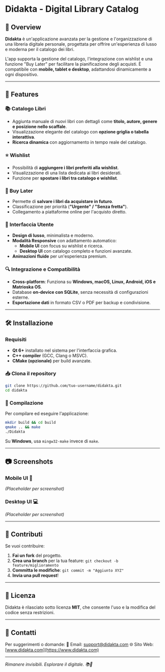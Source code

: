 # Didakta - Digital Library Catalog

## 📖 Overview
**Didakta** è un'applicazione avanzata per la gestione e l'organizzazione di una libreria digitale personale, progettata per offrire un'esperienza di lusso e moderna per il catalogo dei libri.

L'app supporta la gestione del catalogo, l'integrazione con wishlist e una funzione "Buy Later" per facilitare la pianificazione degli acquisti. È compatibile con **mobile, tablet e desktop**, adattandosi dinamicamente a ogni dispositivo.

---

## 🚀 Features
### 📚 Catalogo Libri
- Aggiunta manuale di nuovi libri con dettagli come **titolo, autore, genere e posizione nello scaffale**.
- Visualizzazione elegante del catalogo con **opzione griglia o tabella interattiva**.
- **Ricerca dinamica** con aggiornamento in tempo reale del catalogo.

### ⭐ Wishlist
- Possibilità di **aggiungere i libri preferiti alla wishlist**.
- Visualizzazione di una lista dedicata ai libri desiderati.
- Funzione per **spostare i libri tra catalogo e wishlist**.

### 🛒 Buy Later
- Permette di **salvare i libri da acquistare in futuro**.
- Classificazione per priorità (**"Urgente" / "Senza fretta"**).
- Collegamento a piattaforme online per l'acquisto diretto.

### 🎨 Interfaccia Utente
- **Design di lusso**, minimalista e moderno.
- **Modalità Responsive** con adattamento automatico:
  - **Mobile UI** con focus su wishlist e ricerca.
  - **Desktop UI** con catalogo completo e funzioni avanzate.
- **Animazioni fluide** per un'esperienza premium.

### 🔍 Integrazione e Compatibilità
- **Cross-platform**: Funziona su **Windows, macOS, Linux, Android, iOS e Matrioska OS**.
- Database **on-device con SQLite**, senza necessità di configurazioni esterne.
- **Esportazione dati** in formato CSV o PDF per backup e condivisione.

---

## 🛠️ Installazione
### Requisiti
- **Qt 6+** installato nel sistema per l'interfaccia grafica.
- **C++ compiler** (GCC, Clang o MSVC).
- **CMake (opzionale)** per build avanzate.

### 📥 Clona il repository
```bash
git clone https://github.com/tuo-username/didakta.git
cd didakta
```

### 🔧 Compilazione
Per compilare ed eseguire l'applicazione:
```bash
mkdir build && cd build
qmake .. && make
./Didakta
```
Su **Windows**, usa `mingw32-make` invece di `make`.

---

## 📷 Screenshots
### **Mobile UI** 📱
_(Placeholder per screenshot)_

### **Desktop UI** 💻
_(Placeholder per screenshot)_

---

## 🤝 Contributi
Se vuoi contribuire:
1. **Fai un fork** del progetto.
2. **Crea una branch** per la tua feature: `git checkout -b feature/miglioramento`
3. **Committa le modifiche**: `git commit -m "Aggiunto XYZ"`
4. **Invia una pull request**!

---

## 📜 Licenza
Didakta è rilasciato sotto licenza **MIT**, che consente l'uso e la modifica del codice senza restrizioni.

---

## 📩 Contatti
Per suggerimenti o domande:
📧 Email: support@didakta.com
🌐 Sito Web: [www.didakta.com](https://www.didakta.com)

---

_Rimanere invisibili. Esplorare il digitale. 📚🌌_
